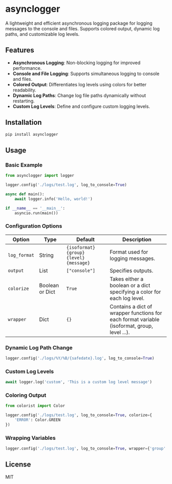 # asynclogger

A lightweight and efficient asynchronous logging package for logging messages to the console and files. Supports colored output, dynamic log paths, and customizable log levels.

## Features

- **Asynchronous Logging**: Non-blocking logging for improved performance.
- **Console and File Logging**: Supports simultaneous logging to console and files.
- **Colored Output**: Differentiates log levels using colors for better readability.
- **Dynamic Log Paths**: Change log file paths dynamically without restarting.
- **Custom Log Levels**: Define and configure custom logging levels.

## Installation

```sh
pip install asynclogger
```

## Usage

### Basic Example

```python
from asynclogger import logger

logger.config('./logs/test.log', log_to_console=True)

async def main():
    await logger.info('Hello, world!')

if __name__ == '__main__':
    asyncio.run(main())

```

### Configuration Options

| Option         | Type    | Default         | Description |
|----------------|--------|---------------|-------------|
| `log_format`  | String | `{isoformat} {group} {level} {message}` | Format used for logging messages. |
| `output` | List | `["console"]` | Specifies outputs. |
| `colorize`  | Boolean or Dict | `True` | Takes either a boolean or a dict specifying a color for each log level. |
| `wrapper`     | Dict | `{}` | Contains a dict of wrapper functions for each format variable (isoformat, group, level ...). |

### Dynamic Log Path Change

```python
logger.config('./logs/%Y/%B/{safedate}.log', log_to_console=True)
```

### Custom Log Levels

```python
await logger.log('custom', 'This is a custom log level message')
```

### Coloring Output

```python
from colorist import Color

logger.config('./logs/test.log', log_to_console=True, colorize={
    'ERROR': Color.GREEN
})
```

### Wrapping Variables

```python
logger.config('./logs/test.log', log_to_console=True, wrapper={'group': lambda x: f'({x})'})
```

## License

MIT

